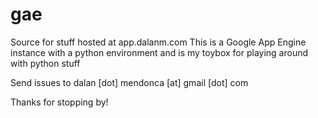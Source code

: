 gae
===

Source for stuff hosted at app.dalanm.com
This is a Google App Engine instance with a python environment and is my toybox for playing around with python stuff

Send issues to dalan [dot] mendonca [at] gmail [dot] com

Thanks for stopping by!
